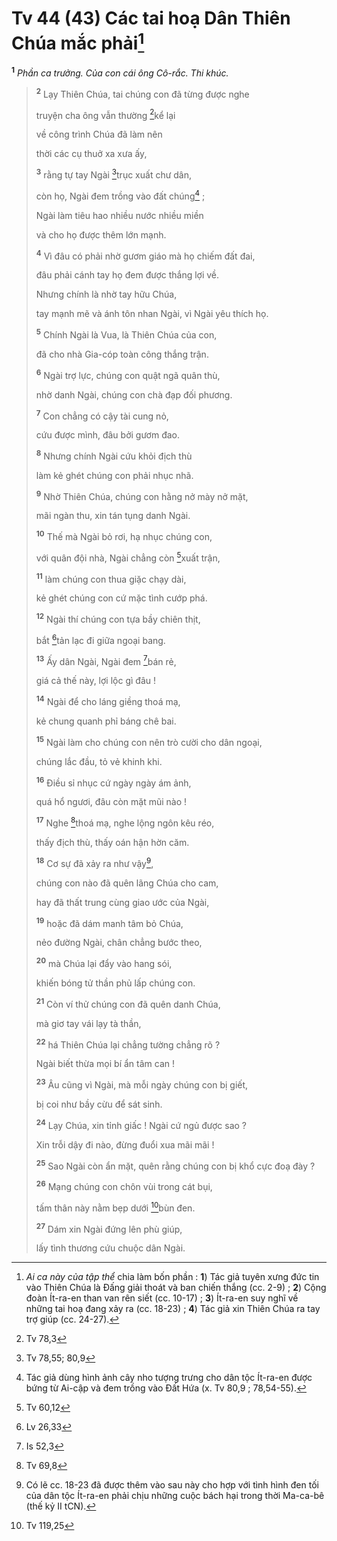 # Tv 44 (43) Các tai hoạ Dân Thiên Chúa mắc phải[^1-b8c6e40a-f067-4e6d-956d-e5f98712a4b0]

<sup><b>1</b></sup> _Phần ca trưởng. Của con cái ông Cô-rắc. Thi khúc._

> <sup><b>2</b></sup> Lạy Thiên Chúa, tai chúng con đã từng được nghe
>
> truyện cha ông vẫn thường [^1@-b8c6e40a-f067-4e6d-956d-e5f98712a4b0]kể lại
>
> về công trình Chúa đã làm nên
>
> thời các cụ thuở xa xưa ấy,
>
> <sup><b>3</b></sup> rằng tự tay Ngài [^2@-b8c6e40a-f067-4e6d-956d-e5f98712a4b0]trục xuất chư dân,
>
> còn họ, Ngài đem trồng vào đất chúng[^2-b8c6e40a-f067-4e6d-956d-e5f98712a4b0] ;
>
> Ngài làm tiêu hao nhiều nước nhiều miền
>
> và cho họ được thêm lớn mạnh.
>
> <sup><b>4</b></sup> Vì đâu có phải nhờ gươm giáo mà họ chiếm đất đai,
>
> đâu phải cánh tay họ đem được thắng lợi về.
>
> Nhưng chính là nhờ tay hữu Chúa,
>
> tay mạnh mẽ và ánh tôn nhan Ngài, vì Ngài yêu thích họ.
>
> <sup><b>5</b></sup> Chính Ngài là Vua, là Thiên Chúa của con,
>
> đã cho nhà Gia-cóp toàn công thắng trận.
>
> <sup><b>6</b></sup> Ngài trợ lực, chúng con quật ngã quân thù,
>
> nhờ danh Ngài, chúng con chà đạp đối phương.
>
> <sup><b>7</b></sup> Con chẳng có cậy tài cung nỏ,
>
> cứu được mình, đâu bởi gươm đao.
>
> <sup><b>8</b></sup> Nhưng chính Ngài cứu khỏi địch thù
>
> làm kẻ ghét chúng con phải nhục nhã.
>
> <sup><b>9</b></sup> Nhờ Thiên Chúa, chúng con hằng nở mày nở mặt,
>
> mãi ngàn thu, xin tán tụng danh Ngài.
>
> <sup><b>10</b></sup> Thế mà Ngài bỏ rơi, hạ nhục chúng con,
>
> với quân đội nhà, Ngài chẳng còn [^3@-b8c6e40a-f067-4e6d-956d-e5f98712a4b0]xuất trận,
>
> <sup><b>11</b></sup> làm chúng con thua giặc chạy dài,
>
> kẻ ghét chúng con cứ mặc tình cướp phá.
>
> <sup><b>12</b></sup> Ngài thí chúng con tựa bầy chiên thịt,
>
> bắt [^4@-b8c6e40a-f067-4e6d-956d-e5f98712a4b0]tản lạc đi giữa ngoại bang.
>
> <sup><b>13</b></sup> Ấy dân Ngài, Ngài đem [^5@-b8c6e40a-f067-4e6d-956d-e5f98712a4b0]bán rẻ,
>
> giá cả thế này, lợi lộc gì đâu !
>
> <sup><b>14</b></sup> Ngài để cho láng giềng thoá mạ,
>
> kẻ chung quanh phỉ báng chê bai.
>
> <sup><b>15</b></sup> Ngài làm cho chúng con nên trò cười cho dân ngoại,
>
> chúng lắc đầu, tỏ vẻ khinh khi.
>
> <sup><b>16</b></sup> Điều sỉ nhục cứ ngày ngày ám ảnh,
>
> quá hổ ngươi, đâu còn mặt mũi nào !
>
> <sup><b>17</b></sup> Nghe [^6@-b8c6e40a-f067-4e6d-956d-e5f98712a4b0]thoá mạ, nghe lộng ngôn kêu réo,
>
> thấy địch thù, thấy oán hận hờn căm.
>
> <sup><b>18</b></sup> Cơ sự đã xảy ra như vậy[^3-b8c6e40a-f067-4e6d-956d-e5f98712a4b0],
>
> chúng con nào đã quên lãng Chúa cho cam,
>
> hay đã thất trung cùng giao ước của Ngài,
>
> <sup><b>19</b></sup> hoặc đã dám manh tâm bỏ Chúa,
>
> nẻo đường Ngài, chân chẳng bước theo,
>
> <sup><b>20</b></sup> mà Chúa lại đẩy vào hang sói,
>
> khiến bóng tử thần phủ lấp chúng con.
>
> <sup><b>21</b></sup> Còn ví thử chúng con đã quên danh Chúa,
>
> mà giơ tay vái lạy tà thần,
>
> <sup><b>22</b></sup> há Thiên Chúa lại chẳng tường chẳng rõ ?
>
> Ngài biết thừa mọi bí ẩn tâm can !
>
> <sup><b>23</b></sup> Âu cũng vì Ngài, mà mỗi ngày chúng con bị giết,
>
> bị coi như bầy cừu để sát sinh.
>
> <sup><b>24</b></sup> Lạy Chúa, xin tỉnh giấc ! Ngài cứ ngủ được sao ?
>
> Xin trỗi dậy đi nào, đừng đuổi xua mãi mãi !
>
> <sup><b>25</b></sup> Sao Ngài còn ẩn mặt, quên rằng chúng con bị khổ cực đoạ đày ?
>
> <sup><b>26</b></sup> Mạng chúng con chôn vùi trong cát bụi,
>
> tấm thân này nằm bẹp dưới [^7@-b8c6e40a-f067-4e6d-956d-e5f98712a4b0]bùn đen.
>
> <sup><b>27</b></sup> Dám xin Ngài đứng lên phù giúp,
>
> lấy tình thương cứu chuộc dân Ngài.

[^1-b8c6e40a-f067-4e6d-956d-e5f98712a4b0]: _Ai ca này của tập thể_ chia làm bốn phần : **1**) Tác giả tuyên xưng đức tin vào Thiên Chúa là Đấng giải thoát và ban chiến thắng (cc. 2-9) ; **2**) Cộng đoàn Ít-ra-en than van rên siết (cc. 10-17) ; **3**) Ít-ra-en suy nghĩ về những tai hoạ đang xảy ra (cc. 18-23) ; **4**) Tác giả xin Thiên Chúa ra tay trợ giúp (cc. 24-27).

[^2-b8c6e40a-f067-4e6d-956d-e5f98712a4b0]: Tác giả dùng hình ảnh cây nho tượng trưng cho dân tộc Ít-ra-en được bứng từ Ai-cập và đem trồng vào Đất Hứa (x. Tv 80,9 ; 78,54-55).

[^3-b8c6e40a-f067-4e6d-956d-e5f98712a4b0]: Có lẽ cc. 18-23 đã được thêm vào sau này cho hợp với tình hình đen tối của dân tộc Ít-ra-en phải chịu những cuộc bách hại trong thời Ma-ca-bê (thế kỷ II tCN).

[^1@-b8c6e40a-f067-4e6d-956d-e5f98712a4b0]: Tv 78,3

[^2@-b8c6e40a-f067-4e6d-956d-e5f98712a4b0]: Tv 78,55; 80,9

[^3@-b8c6e40a-f067-4e6d-956d-e5f98712a4b0]: Tv 60,12

[^4@-b8c6e40a-f067-4e6d-956d-e5f98712a4b0]: Lv 26,33

[^5@-b8c6e40a-f067-4e6d-956d-e5f98712a4b0]: Is 52,3

[^6@-b8c6e40a-f067-4e6d-956d-e5f98712a4b0]: Tv 69,8

[^7@-b8c6e40a-f067-4e6d-956d-e5f98712a4b0]: Tv 119,25
